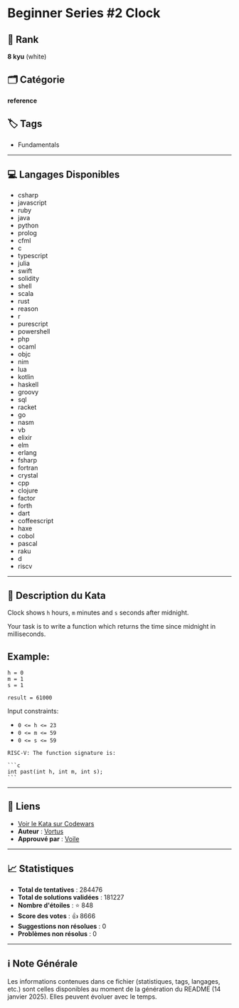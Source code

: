 # Beginner Series #2 Clock

## 🏅 Rank
**8 kyu** (white)

## 🗂️ Catégorie
**reference**

## 🏷️ Tags
- Fundamentals

---

## 💻 Langages Disponibles
- csharp
- javascript
- ruby
- java
- python
- prolog
- cfml
- c
- typescript
- julia
- swift
- solidity
- shell
- scala
- rust
- reason
- r
- purescript
- powershell
- php
- ocaml
- objc
- nim
- lua
- kotlin
- haskell
- groovy
- sql
- racket
- go
- nasm
- vb
- elixir
- elm
- erlang
- fsharp
- fortran
- crystal
- cpp
- clojure
- factor
- forth
- dart
- coffeescript
- haxe
- cobol
- pascal
- raku
- d
- riscv

---

## 📜 Description du Kata

Clock shows `h` hours, `m` minutes and `s` seconds after midnight.

Your task is to write a function which returns the time since midnight in milliseconds.

## Example:

```
h = 0
m = 1
s = 1

result = 61000
```

Input constraints:

* `0 <= h <= 23`
* `0 <= m <= 59`
* `0 <= s <= 59`

~~~if:riscv
RISC-V: The function signature is:

```c
int past(int h, int m, int s);
```
~~~


---

## 🔗 Liens
- [Voir le Kata sur Codewars](https://www.codewars.com/kata/55f9bca8ecaa9eac7100004a)
- **Auteur** : [Vortus](https://www.codewars.com/users/Vortus)
- **Approuvé par** : [Voile](https://www.codewars.com/users/Voile)

---

## 📈 Statistiques
- **Total de tentatives** : 284476
- **Total de solutions validées** : 181227
- **Nombre d'étoiles** : ⭐ 848
- **Score des votes** : 👍 8666
- **Suggestions non résolues** : 0
- **Problèmes non résolus** : 0

---

## ℹ️ Note Générale
Les informations contenues dans ce fichier (statistiques, tags, langages, etc.) sont celles disponibles au moment de la génération du README (14 janvier 2025). Elles peuvent évoluer avec le temps.
